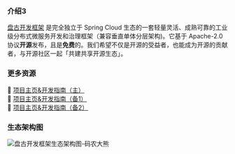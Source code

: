 ### 介绍3

[盘古开发框架](https://pangu.pulanit.com) 是完全独立于 Spring Cloud 生态的一套轻量灵活、成熟可靠的工业级分布式微服务开发和治理框架（兼容垂直单体分层架构)。它基于 Apache-2.0 协议**开源**发布，且是**免费**的。我们希望不仅是开源的受益者，也能成为开源的贡献者，与开源社区一起「共建共享开源生态」。

### 更多资源

:maple_leaf: [项目主页&开发指南（主）](https://pangu.pulanit.com)  
:leaves: [项目主页&开发指南（备1）](https://xiongchun.github.io/pangu-framework)  
:sunflower: [项目主页&开发指南（备2）](https://pulanos.gitee.io/pangu-framework)

### 生态架构图
![盘古开发框架生态架构图-码农大熊](https://gitcode.net/pulanos/pangu-framework/-/raw/master/docs/resources/doc/34-pangu-framework.png)